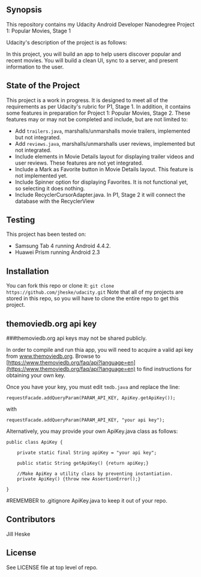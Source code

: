 ## Synopsis

This repository contains my Udacity Android Developer Nanodegree Project 1: Popular Movies, Stage 1

Udacity's description of the project is as follows:

In this project, you will build an app to help users discover popular and recent movies. You will build a clean UI, sync to a server, and present information to the user.

## State of the Project

This project is a work in progress.  It is designed to meet all of the requirements as per Udacity's rubric for P1, Stage 1.  In addition, it contains some features in preparation for Project 1: Popular Movies, Stage 2.  These features may or may not be completed and include, but are not limited to:

* Add `trailers.java`, marshalls/unmarshalls movie trailers, implemented but not integrated.
* Add `reviews.java`, marshalls/unmarshalls user reviews, implemented but not integrated.
* Include elements in Movie Details layout for displaying trailer videos and user reviews. These features are not yet integrated.
* Include a Mark as Favorite button in Movie Details layout. This feature is not implemented yet.
* Include Spinner option for displaying Favorites.  It is not functional yet, so selecting it does nothing.
* Include RecyclerCursorAdapter.java.  In P1, Stage 2 it will connect the database with the RecyclerView

## Testing

This project has been tested on:

* Samsung Tab 4 running Android 4.4.2.
* Huawei Prism running Android 2.3
			
## Installation

You can fork this repo or clone it: `git clone https://github.com/jheske/udacity.git`
Note that all of my projects are stored in this repo, so you will have to clone the entire repo to get this project.

## themoviedb.org api key

###themoviedb.org api keys may not be shared publicly.

In order to compile and run thia app, you will need to acquire a valid api key from www.themoviedb.org.
Browse to [https://www.themoviedb.org/faq/api?language=en](https://www.themoviedb.org/faq/api?language=en) to find instructions for obtaining your own key.  
    
Once you have your key, you must edit `tmdb.java` and replace the line:

    requestFacade.addQueryParam(PARAM_API_KEY, ApiKey.getApiKey());

with

    requestFacade.addQueryParam(PARAM_API_KEY, "your api key");
    
Alternatively, you may provide your own ApiKey.java class as follows:
    
    public class ApiKey {

    	private static final String apiKey = "your api key";

    	public static String getApiKey() {return apiKey;}

    	//Make ApiKey a utility class by preventing instantiation.
    	private ApiKey() {throw new AssertionError();}

    }

#REMEMBER to .gitignore ApiKey.java to keep it out of your repo.


## Contributors

Jill Heske

## License

See LICENSE file at top level of repo.
